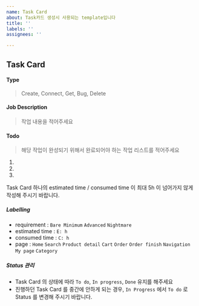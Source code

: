 ```yaml
---
name: Task Card
about: Task카드 생성시 사용되는 template입니다
title: ''
labels: ''
assignees: ''

---
```


## Task Card 

#### Type
> Create, Connect, Get, Bug, Delete

#### Job Description
>  작업 내용을 적어주세요


#### Todo 
>  해당 작업이 완성되기 위해서 완료되어야 하는 작업 리스트를 적어주세요 

1. 
2. 
3.  

Task Card 하나의 estimated time / consumed time 이 최대 5h 이 넘어가지 않게 작성해 주시기 바랍니다. 

##### Labelling

- requirement : `Bare Minimum` `Advanced` `Nightmare`
- estimated time :  `E: h` 
- consumed time :  `C: h`  
- page : `Home` `Search` `Product detail` `Cart` `Order` `Order finish` `Navigation` `My page` `Category`


##### Status 관리

- Task Card 의 상태에 따라  `To do`,  `In progress`, `Done` 유지를 해주세요
- 진행하던 Task Card 를 중간에 안하게 되는 경우, `In Progress` 에서 `To do` 로 Status 를 변경해 주시기 바랍니다.
